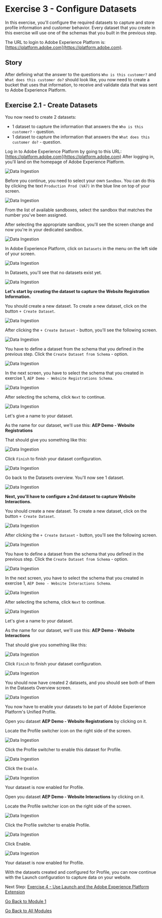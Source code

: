 # Exercise 3 - Configure Datasets

In this exercise, you'll configure the required datasets to capture and store profile information and customer behavior. Every dataset that you create in this exercise will use one of the schemas that you built in the previous step.

The URL to login to Adobe Experience Platform is: [https://platform.adobe.com](https://platform.adobe.com).

## Story

After defining what the answer to the questions ```Who is this customer?``` and ```What does this customer do?``` should look like, you now need to create a bucket that uses that information, to receive and validate data that was sent to Adobe Experience Platform.

## Exercise 2.1 - Create Datasets

You now need to create 2 datasets:

* 1 dataset to capture the information that answers the ```Who is this customer?``` - question.
* 1 dataset to capture the information that answers the ```What does this customer do?``` - question.

Log in to Adobe Experience Platform by going to this URL: [https://platform.adobe.com](https://platform.adobe.com)
After logging in, you'll land on the homepage of Adobe Experience Platform.

![Data Ingestion](./images/home.png)

Before you continue, you need to select your own ``Sandbox``. You can do this by clicking the text ``Production Prod (VA7)`` in the blue line on top of your screen.

![Data Ingestion](./images/sb1.png)

From the list of available sandboxes, select the sandbox that matches the number you've been assigned.

After selecting the appropriate sandbox, you'll see the screen change and now you're in your dedicated sandbox.

![Data Ingestion](./images/sb2.png)

In Adobe Experience Platform, click on ```Datasets``` in the menu on the left side of your screen.

![Data Ingestion](./images/menudatasets.png)

In Datasets, you'll see that no datasets exist yet.

![Data Ingestion](./images/datasets.png)

**Let's start by creating the dataset to capture the Website Registration Information.**

You should create a new dataset. To create a new dataset, click on the button ```+ Create Dataset```.

![Data Ingestion](./images/createdataset.png)

After clicking the ```+ Create Dataset``` - button, you'll see the following screen.

![Data Ingestion](./images/datasetsetup.png)

You have to define a dataset from the schema that you defined in the previous step. Click the ```Create Dataset from Schema``` - option.

![Data Ingestion](./images/datasetfromschema.png)

In the next screen, you have to select the schema that you created in exercise 1, ```AEP Demo - Website Registrations Schema```.

![Data Ingestion](./images/schemaselection.png)

After selecting the schema, click ```Next``` to continue.

![Data Ingestion](./images/next.png)

Let's give a name to your dataset.

As the name for our dataset, we'll use this:
**AEP Demo - Website Registrations**
  
That should give you something like this:

![Data Ingestion](./images/datasetname.png)

Click ```Finish``` to finish your dataset configuration.

![Data Ingestion](./images/finish.png)

Go back to the Datasets overview. You'll now see 1 dataset.

![Data Ingestion](./images/dsoverview1.png)

**Next, you'll have to configure a 2nd dataset to capture Website Interactions.**

You should create a new dataset. To create a new dataset, click on the button ```+ Create Dataset```.

![Data Ingestion](./images/createdataset.png)

After clicking the ```+ Create Dataset``` - button, you'll see the following screen.

![Data Ingestion](./images/datasetsetup.png)

You have to define a dataset from the schema that you defined in the previous step. Click the ```Create Dataset from Schema``` - option.

![Data Ingestion](./images/datasetfromschema.png)

In the next screen, you have to select the schema that you created in exercise 1, ```AEP Demo - Website Interactions Schema```.

![Data Ingestion](./images/schemaselectionee.png)

After selecting the schema, click ```Next``` to continue.

![Data Ingestion](./images/next.png)

Let's give a name to your dataset.

As the name for our dataset, we'll use this:
**AEP Demo - Website Interactions**
  
That should give you something like this:

![Data Ingestion](./images/datasetnameee.png)

Click ```Finish``` to finish your dataset configuration.

![Data Ingestion](./images/finish.png)

You should now have created 2 datasets, and you should see both of them in the Datasets Overview screen.

![Data Ingestion](./images/datasetsoverview.png)

You now have to enable your datasets to be part of Adobe Experience Platform's Unified Profile.

Open you dataset **AEP Demo - Website Registrations** by clicking on it.

Locate the Profile switcher icon on the right side of the screen.

![Data Ingestion](./images/ds1.png)

Click the Profile switcher to enable this dataset for Profile.

![Data Ingestion](./images/ds2.png)

Click the ``Enable``.

![Data Ingestion](./images/ds3.png)

Your dataset is now enabled for Profile.

Open you dataset **AEP Demo - Website Interactions** by clicking on it.

Locate the Profile switcher icon on the right side of the screen.

![Data Ingestion](./images/ds4.png)

Click the Profile switcher to enable Profile.

![Data Ingestion](./images/ds2.png)

Click Enable.

![Data Ingestion](./images/ds5.png)

Your dataset is now enabled for Profile.

With the datasets created and configured for Profile, you can now continue with the Launch configuration to capture data on your website.

Next Step: [Exercise 4 - Use Launch and the Adobe Experience Platform Extension](./ex4.md)

[Go Back to Module 1](./README.md)

[Go Back to All Modules](../../README.md)
